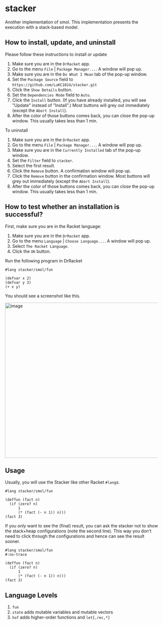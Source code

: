 # stacker

Another implementation of smol. This implementation presents the execution with a stack-based model.

## How to install, update, and uninstall

Please follow these instructions to install or update

1. Make sure you are in the `DrRacket` app.
2. Go to the menu `File` | `Package Manager...`. A window will pop up.
3. Make sure you are in the `Do What I Mean` tab of the pop-up window.
4. Set the `Package Source` field to `https://github.com/LuKC1024/stacker.git`
5. Click the `Show Details` button.
6. Set the `Dependencies Mode` field to `Auto`.
7. Click the `Install` button. (If you have already installed, you will see "Update" instead of "Install".) Most buttons will grey out immediately (except the `Abort Install`).
8. After the color of those buttons comes back, you can close the pop-up window. This usually takes less than 1 min.

To uninstall

1. Make sure you are in the `DrRacket` app.
2. Go to the menu `File` | `Package Manager...`. A window will pop up.
3. Make sure you are in the `Currently Installed` tab of the pop-up window.
4. Set the `Filter` field to `stacker`.
5. Select the first result.
6. Click the `Remove` button. A confirmation window will pop up.
7. Click the `Remove` button in the confirmation window. Most buttons will grey out immediately (except the `Abort Install`).
8. After the color of those buttons comes back, you can close the pop-up window. This usually takes less than 1 min.

## How to test whether an installation is successful?

First, make sure you are in the Racket language:

1. Make sure you are in the `DrRacket` app.
2. Go to the menu `Language` | `Choose Language...`. A window will pop up.
3. Select `The Racket Language`.
4. Click the `OK` button.

Run the following program in DrRacket

```racket
#lang stacker/smol/fun

(defvar x 2)
(defvar y 3)
(+ x y)
```

You should see a screenshot like this.

<img width="509" alt="image" src="https://user-images.githubusercontent.com/10260693/188509738-4394c575-9239-404e-a2b8-eac9fdf656f9.png">

## Usage

Usually, you will use the Stacker like other Racket `#lang`s.

```
#lang stacker/smol/fun

(deffun (fact n)
  (if (zero? n)
      1
      (* (fact (- n 1)) n)))
(fact 3)
```

If you *only* want to see the (final) result, you can ask the stacker not to show the stack+heap configurations (note the second line).
This way you don't need to click through the configurations and hence can see the result sooner.

```
#lang stacker/smol/fun
#:no-trace

(deffun (fact n)
  (if (zero? n)
      1
      (* (fact (- n 1)) n)))
(fact 3)
```

## Language Levels

1. `fun`
2. `state` adds mutable variables and mutable vectors
3. `hof` adds higher-order functions and `let{,rec,*}`
